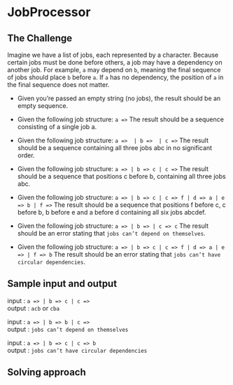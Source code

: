 # JobProcessor

## The Challenge

Imagine we have a list of jobs, each represented by a character. Because certain jobs must be done before others, a job may have a dependency on another job. For example, `a` may depend on `b`, meaning the final sequence of jobs should place `b` before `a`. If `a` has no dependency, the position of `a` in the final sequence does not matter.

- Given you’re passed an empty string (no jobs), the result should be an empty sequence.

- Given the following job structure:
`a =>`
The result should be a sequence consisting of a single job a.

- Given the following job structure:
  `a =>  | b =>  | c =>`
The result should be a sequence containing all three jobs abc in no significant order.

- Given the following job structure:
  `a => | b => c | c =>`
The result should be a sequence that positions c before b, containing all three jobs abc.

- Given the following job structure:
  `a => | b => c | c => f | d => a | e => b | f =>`
The result should be a sequence that positions f before c, c before b, b before e and a before d containing all six jobs abcdef.

- Given the following job structure:
  `a => | b => | c => c`
The result should be an error stating that `jobs can’t depend on themselves`.

- Given the following job structure:
`a => | b => c | c => f | d => a | e => | f => b`
The result should be an error stating that `jobs can’t have circular dependencies`.


## Sample input and output

input : `a => | b => c | c =>`   
output : `acb` or `cba`

input : `a => | b => b | c =>`   
output : `jobs can’t depend on themselves`

input : `a => | b => c | c => b`   
output : `jobs can’t have circular dependencies`


## Solving approach



